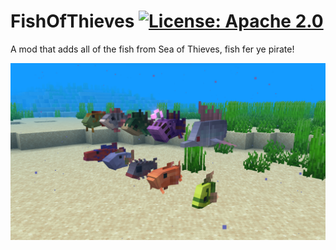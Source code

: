 # FishOfThieves [![License: Apache 2.0](https://img.shields.io/badge/License-Apache%202.0-blue.svg)](LICENSE.md)
A mod that adds all of the fish from Sea of Thieves, fish fer ye pirate!

![](docs/images/fot.png)
